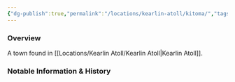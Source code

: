 ```yaml
---
{"dg-publish":true,"permalink":"/locations/kearlin-atoll/kitoma/","tags":["Location","Unexplored"],"noteIcon":""}
---
```



### Overview
A town found in [[Locations/Kearlin Atoll/Kearlin Atoll\|Kearlin Atoll]].

### Notable Information & History 